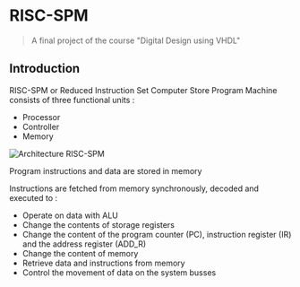 # RISC-SPM
>A final project of the course "Digital Design using VHDL"
## Introduction
RISC-SPM or Reduced Instruction Set Computer Store Program Machine consists of three functional units :
- Processor
- Controller
- Memory

![Architecture RISC-SPM](https://github.com/canh25xp/RISC-SPM/blob/main/assets/RISC-SPM.png)

Program instructions and data are stored in memory

Instructions are fetched from memory synchronously, decoded and executed to : 
- Operate on data with ALU
- Change the contents of storage registers
- Change the content of the program counter (PC), instruction register (IR) and the address register (ADD_R)
- Change the content of memory
- Retrieve data and instructions from memory
- Control the movement of data on the system busses



